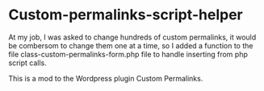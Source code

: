 # Custom-permalinks-script-helper
At my job, I was asked to change hundreds of custom permalinks, it would be combersom to change them one at a time, so I added a function to the file class-custom-permalinks-form.php file to handle inserting from php script calls.

This is a mod to the Wordpress plugin Custom Permalinks.
